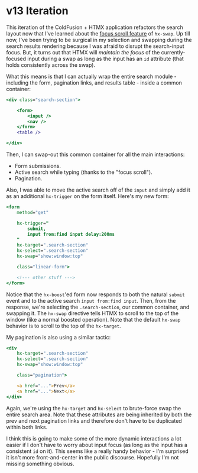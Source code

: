 
# v13 Iteration

This iteration of the ColdFusion + HTMX application refactors the search layout now that I've learned about the [focus scroll feature][focus-scroll] of `hx-swap`. Up till now, I've been trying to be surgical in my selection and swapping during the search results rendering because I was afraid to disrupt the search-input focus. But, it turns out that HTMX will _maintain the focus_ of the currently-focused input during a swap as long as the input has an `id` attribute (that holds consistently across the swap).

What this means is that I can actually wrap the entire search module - including the form, pagination links, and results table - inside a common container:

```cfml
<div class="search-section">

	<form>
		<input />
		<nav />
	</form>
	<table />

</div>
```

Then, I can swap-out this common container for all the main interactions:

* Form submissions.
* Active search while typing (thanks to the "focus scroll").
* Pagination.

Also, I was able to move the active search off of the `input` and simply add it as an additional `hx-trigger` on the form itself. Here's my new form:

```cfml
<form
	method="get"

	hx-trigger="
		submit,
		input from:find input delay:200ms
	"
	hx-target=".search-section"
	hx-select=".search-section"
	hx-swap="show:window:top"

	class="linear-form">

	<!--- other stuff --->
</form>
```

Notice that the `hx-boost`'ed form now responds to both the natural `submit` event and to the active search `input from:find input`. Then, from the response, we're selecting the `.search-section`, our common container, and swapping it. The `hx-swap` directive tells HTMX to scroll to the top of the window (like a normal boosted operation). Note that the default `hx-swap` behavior is to scroll to the top of the `hx-target`.

My pagination is also using a similar tactic:

```cfml
<div
	hx-target=".search-section"
	hx-select=".search-section"
	hx-swap="show:window:top"

	class="pagination">

	<a href="...">Prev</a>
	<a href="...">Next</a>
</div>
```

Again, we're using the `hx-target` and `hx-select` to brute-force swap the entire search area. Note that these attributes are being inherited by both the prev and next pagination links and therefore don't have to be duplicated within both links.

I think this is going to make some of the more dynamic interactions a lot easier if I don't have to worry about input focus (as long as the input has a consistent `id` on it). This seems like a really handy behavior - I'm surprised it isn't more front-and-center in the public discourse. Hopefully I'm not missing something obvious.


[focus-scroll]: https://htmx.org/attributes/hx-swap/#focus-scroll
